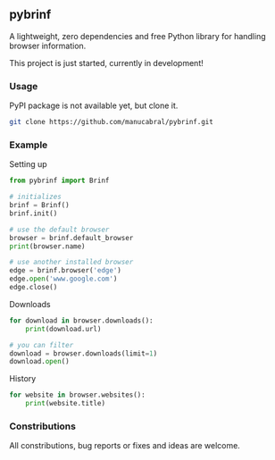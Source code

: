 ## pybrinf

A lightweight, zero dependencies and free Python library for handling browser information.

This project is just started, currently in development!

### Usage
PyPI package is not available yet, but clone it.
```bash
git clone https://github.com/manucabral/pybrinf.git
```

### Example
Setting up
```py
from pybrinf import Brinf

# initializes
brinf = Brinf()
brinf.init()

# use the default browser
browser = brinf.default_browser
print(browser.name)

# use another installed browser
edge = brinf.browser('edge')
edge.open('www.google.com')
edge.close()
```

Downloads

```py
for download in browser.downloads():
    print(download.url)

# you can filter
download = browser.downloads(limit=1)
download.open()
```

History
```py
for website in browser.websites():
    print(website.title)
```

### Constributions
All constributions, bug reports or fixes and ideas are welcome.